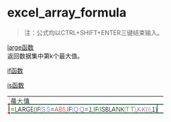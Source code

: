 # excel_array_formula

>注：公式均以CTRL+SHIFT+ENTER三键结束输入。

[large函数](https://support.office.com/zh-cn/article/large-%e5%87%bd%e6%95%b0-3af0af19-1190-42bb-bb8b-01672ec00a64?NS=EXCEL&Version=16&SysLcid=2052&UiLcid=2052&AppVer=ZXL160&HelpId=xlmain11.chm60373&ui=zh-CN&rs=zh-CN&ad=CN)  
返回数据集中第k个最大值。  

[if函数](https://support.office.com/zh-cn/article/if-%e5%87%bd%e6%95%b0-69aed7c9-4e8a-4755-a9bc-aa8bbff73be2?NS=EXCEL&Version=16&SysLcid=2052&UiLcid=2052&AppVer=ZXL160&HelpId=xlmain11.chm60049&ui=zh-CN&rs=zh-CN&ad=CN)  

[is函数](https://support.office.com/zh-cn/article/is-%e5%87%bd%e6%95%b0-0f2d7971-6019-40a0-a171-f2d869135665?NS=EXCEL&Version=16&SysLcid=2052&UiLcid=2052&AppVer=ZXL160&HelpId=xlmain11.chm60177&ui=zh-CN&rs=zh-CN&ad=CN)  

![excel_array_formula_large](./img/excel_array_formula_large.png)  
